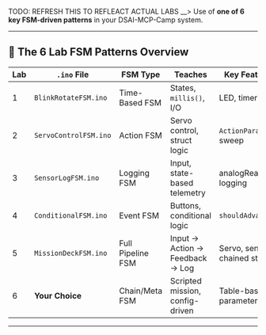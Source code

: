 TODO: REFRESH THIS TO REFLEACT ACTUAL LABS __> Use of **one of 6 key FSM-driven patterns** in your DSAI-MCP-Camp system.

---

## 🎯 The 6 Lab FSM Patterns Overview

| Lab | `.ino` File           | FSM Type          | Teaches                         | Key Features                  |
| --- | --------------------- | ----------------- | ------------------------------- | ----------------------------- |
| 1   | `BlinkRotateFSM.ino`  | Time-Based FSM    | States, `millis()`, I/O         | LED, timers                   |
| 2   | `ServoControlFSM.ino` | Action FSM        | Servo control, struct logic     | `ActionParams`, sweep         |
| 3   | `SensorLogFSM.ino`    | Logging FSM       | Input, state-based telemetry    | analogRead, logging           |
| 4   | `ConditionalFSM.ino`  | Event FSM         | Buttons, conditional logic      | `shouldAdvance()`             |
| 5   | `MissionDeckFSM.ino`  | Full Pipeline FSM | Input → Action → Feedback → Log | Servo, sensor, chained states |
| 6   | **Your Choice**       | Chain/Meta FSM    | Scripted mission, config-driven | Table-based, parameterized    |

---

